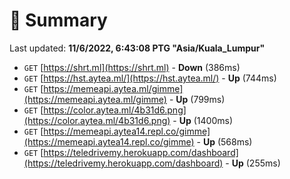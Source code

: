 # 📖 Summary
Last updated: **11/6/2022, 6:43:08 PTG "Asia/Kuala_Lumpur"**

- `GET` [https://shrt.ml](https://shrt.ml) - **Down** (386ms)
- `GET` [https://hst.aytea.ml/](https://hst.aytea.ml/) - **Up** (744ms)
- `GET` [https://memeapi.aytea.ml/gimme](https://memeapi.aytea.ml/gimme) - **Up** (799ms)
- `GET` [https://color.aytea.ml/4b31d6.png](https://color.aytea.ml/4b31d6.png) - **Up** (1400ms)
- `GET` [https://memeapi.aytea14.repl.co/gimme](https://memeapi.aytea14.repl.co/gimme) - **Up** (568ms)
- `GET` [https://teledrivemy.herokuapp.com/dashboard](https://teledrivemy.herokuapp.com/dashboard) - **Up** (255ms)
